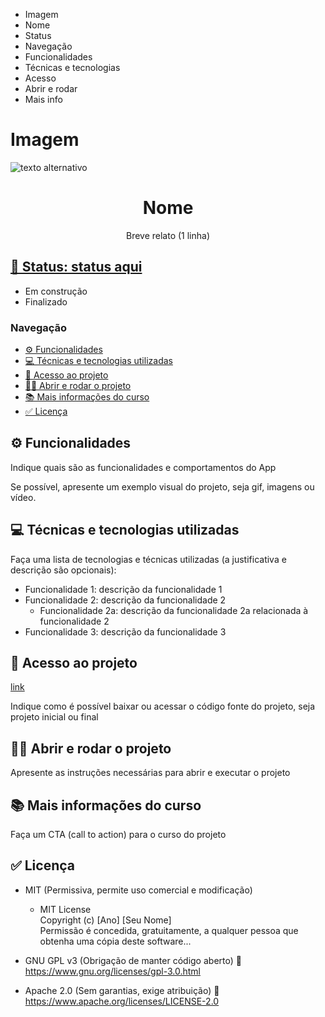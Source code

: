 - Imagem
- Nome
- Status
- Navegação
- Funcionalidades
- Técnicas e tecnologias
- Acesso
- Abrir e rodar
- Mais info

# Imagem

![texto alternativo](http://link-da-imagem)

<h1 style="text-align: center">Nome</h1>
<p style="text-align: center">Breve relato (1 linha)</p>

## <a href="#status">🚧 Status: status aqui</a>

- Em construção
- Finalizado

### Navegação

- <a href="#functionalities">⚙️ Funcionalidades</a>
- <a href="#tech">💻 Técnicas e tecnologias utilizadas</a>
- <a href="#acess">📁 Acesso ao projeto</a>
- <a href="#run">👨‍💻 Abrir e rodar o projeto</a>
- <a href="#more">📚 Mais informações do curso</a>
- <a href="#licence">✅ Licença</a>

## <a id="functionalities">⚙️ Funcionalidades</a>

Indique quais são as funcionalidades e comportamentos do App

Se possível, apresente um exemplo visual do projeto, seja gif, imagens ou vídeo.

## <a id="tech">💻 Técnicas e tecnologias utilizadas</a>

Faça uma lista de tecnologias e técnicas utilizadas (a justificativa e descrição são opcionais):

- Funcionalidade 1: descrição da funcionalidade 1
- Funcionalidade 2: descrição da funcionalidade 2
  - Funcionalidade 2a: descrição da funcionalidade 2a relacionada à funcionalidade 2
- Funcionalidade 3: descrição da funcionalidade 3

## <a id="acess">📁 Acesso ao projeto</a>

[link](http://example.com "Title")

Indique como é possível baixar ou acessar o código fonte do projeto, seja projeto inicial ou final

## <a id="run">👨‍💻 Abrir e rodar o projeto</a>

Apresente as instruções necessárias para abrir e executar o projeto

## <a id="more">📚 Mais informações do curso</a>

Faça um CTA (call to action) para o curso do projeto

## <a id="licence">✅ Licença</a>

- MIT (Permissiva, permite uso comercial e modificação)

  - MIT License <br> Copyright (c) [Ano] [Seu Nome] <br> Permissão é concedida, gratuitamente, a qualquer pessoa que obtenha uma cópia deste software...

- GNU GPL v3 (Obrigação de manter código aberto) 🔗 https://www.gnu.org/licenses/gpl-3.0.html

- Apache 2.0 (Sem garantias, exige atribuição) 🔗 https://www.apache.org/licenses/LICENSE-2.0
